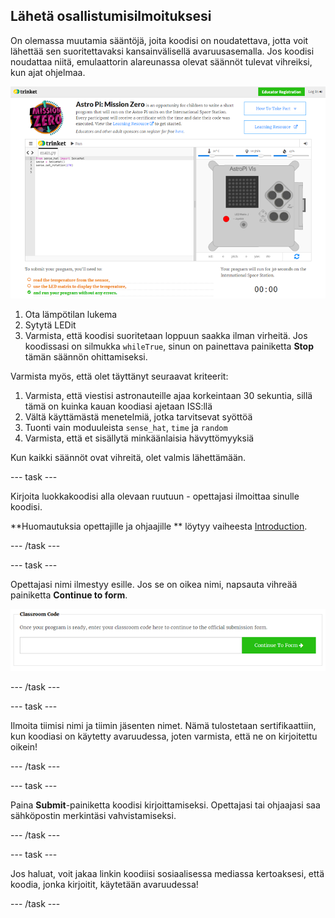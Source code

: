## Lähetä osallistumisilmoituksesi

On olemassa muutamia sääntöjä, joita koodisi on noudatettava, jotta voit lähettää sen suoritettavaksi kansainvälisellä avaruusasemalla. Jos koodisi noudattaa niitä, emulaattorin alareunassa olevat säännöt tulevat vihreiksi, kun ajat ohjelmaa.

![Validointi](images/validation.png)

1. Ota lämpötilan lukema
2. Sytytä LEDit
3. Varmista, että koodisi suoritetaan loppuun saakka ilman virheitä. Jos koodissasi on silmukka `whileTrue`, sinun on painettava painiketta **Stop** tämän säännön ohittamiseksi.

Varmista myös, että olet täyttänyt seuraavat kriteerit:

1. Varmista, että viestisi astronauteille ajaa korkeintaan 30 sekuntia, sillä tämä on kuinka kauan koodiasi ajetaan ISS:llä
2. Vältä käyttämästä menetelmiä, jotka tarvitsevat syöttöä
3. Tuonti vain moduuleista `sense_hat`, `time` ja `random`
4. Varmista, että et sisällytä minkäänlaisia hävyttömyyksiä

Kun kaikki säännöt ovat vihreitä, olet valmis lähettämään.

\--- task \---

Kirjoita luokkakoodisi alla olevaan ruutuun - opettajasi ilmoittaa sinulle koodisi.

**Huomautuksia opettajille ja ohjaajille ** löytyy vaiheesta [Introduction](https://projects.raspberrypi.org/en/projects/astro-pi-mission-zero/1).

\--- /task \---

\--- task \---

Opettajasi nimi ilmestyy esille. Jos se on oikea nimi, napsauta vihreää painiketta **Continue to form**.

![Jatka lomakkeeseen](images/continue-to-form.png)

\--- /task \---

\--- task \---

Ilmoita tiimisi nimi ja tiimin jäsenten nimet. Nämä tulostetaan sertifikaattiin, kun koodiasi on käytetty avaruudessa, joten varmista, että ne on kirjoitettu oikein!

\--- /task \---

\--- task \---

Paina **Submit**-painiketta koodisi kirjoittamiseksi. Opettajasi tai ohjaajasi saa sähköpostin merkintäsi vahvistamiseksi.

\--- /task \---

\--- task \---

Jos haluat, voit jakaa linkin koodiisi sosiaalisessa mediassa kertoaksesi, että koodia, jonka kirjoitit, käytetään avaruudessa!

\--- /task \---